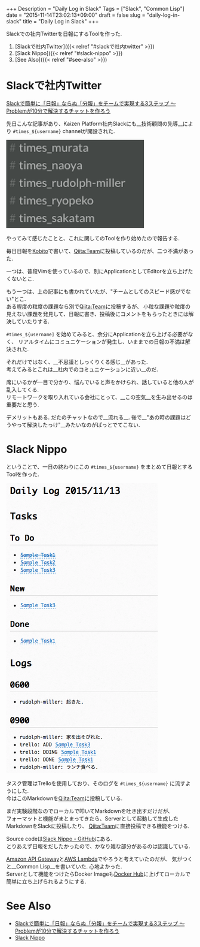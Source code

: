 +++
Description = "Daily Log in Slack"
Tags = ["Slack", "Common Lisp"]
date = "2015-11-14T23:02:13+09:00"
draft = false
slug = "daily-log-in-slack"
title = "Daily Log in Slack"
+++

Slackでの社内Twitterを日報にするToolを作った.

<!--more-->

1. [Slackで社内Twitter]({{< relref "#slackで社内twitter" >}})
2. [Slack Nippo]({{< relref "#slack-nippo" >}})
3. [See Also]({{< relref "#see-also" >}})


# Slackで社内Twitter

[Slackで簡単に「日報」ならぬ「分報」をチームで実現する3ステップ 〜 Problemが10分で解決するチャットを作ろう](http://c16e.com/1511101558)

先日こんな記事があり、Kaizen Platform社内Slackにも__技術顧問の先導__により `#times_${username}` channelが開設された.

![channel](/images/20151114/channel.png)

やってみて感じたことと、これに関してのToolを作り始めたので報告する.

毎日日報を[Kobito](http://kobito.qiita.com/)で書いて、[Qiita:Team](https://teams.qiita.com/)に投稿しているのだが、二つ不満があった.

一つは、普段Vimを使っているので、別にApplicationとしてEditorを立ち上げたくないとこ.

もう一つは、上の記事にも書かれていたが、"チームとしてのスピード感がでない"とこ.  
ある程度の粒度の課題なら別で[Qiita:Team](https://teams.qiita.com/)に投稿するが、
小粒な課題や粒度の見えない課題を発見して、日報に書き、投稿後にコメントをもらったときには解決していたりする.

`#times_${username]` を始めてみると、余分にApplicationを立ち上げる必要がなく、
リアルタイムにコミュニケーションが発生し、いままでの日報の不満は解決された.

それだけではなく、__不思議としっくりくる感じ__があった.  
考えてみるとこれは__社内でのコミュニケーションに近い__のだ.

席にいるかが一目で分かり、悩んでいると声をかけられ、話していると他の人が乱入してくる.  
リモートワークを取り入れている会社にとって、__この空気__を生み出せるのは重要だと思う.

デメリットもある.
だたのチャットなので__流れる__.
後で__"あの時の課題はどうやって解決したっけ"__みたいなのがぱっとでてこない.


# Slack Nippo

ということで、一日の終わりにこの `#times_${username}` をまとめて日報とするToolを作った.

![daily log](/images/20151114/daily_log.png)

タスク管理はTrelloを使用しており、そのログを `#times_${username}` に流すようにした.  
今はこのMarkdownを[Qiita:Team](https://teams.qiita.com/)に投稿している.

まだ実験段階なのでローカルで叩いてMarkdownを吐き出すだけだが、  
フォーマットと機能がまとまってきたら、Serverとして起動して生成したMarkdownをSlackに投稿したり、
[Qiita:Team](https://teams.qiita.com/)に直接投稿できる機能をつける.

Source codeは[Slack Nippo - GitHub](https://github.com/Rudolph-Miller/slack-nippo/)にある.  
とりあえず日報をだしたかったので、かなり雑な部分があるのは認識している.  

[Amazon API Gateway](https://aws.amazon.com/jp/api-gateway/)と[AWS Lambda](https://aws.amazon.com/jp/lambda/)でやろうと考えていたのだが、
気がつくと__Common Lisp__を書いていた. 心地よかった.  
Serverとして機能をつけたらDocker Imageも[Docker Hub](https://hub.docker.com/)に上げてローカルで簡単に立ち上げられるようにする.


# See Also

- [Slackで簡単に「日報」ならぬ「分報」をチームで実現する3ステップ 〜 Problemが10分で解決するチャットを作ろう](http://c16e.com/1511101558)
- [Slack Nippo](https://github.com/Rudolph-Miller/slack-nippo/)
